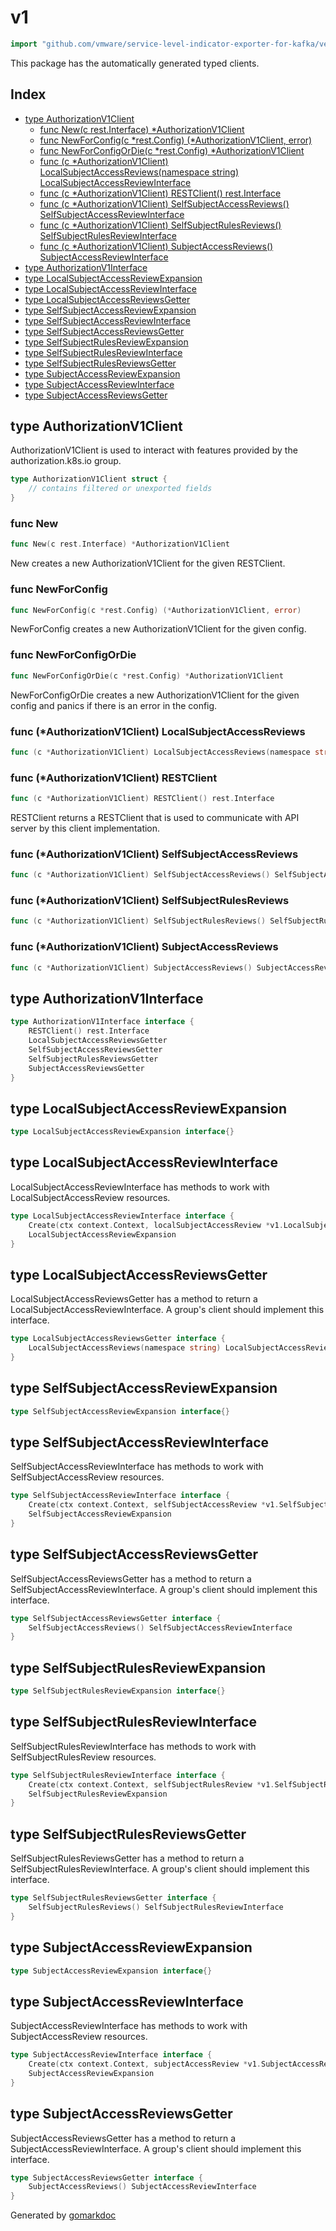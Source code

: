 <!-- Code generated by gomarkdoc. DO NOT EDIT -->

# v1

```go
import "github.com/vmware/service-level-indicator-exporter-for-kafka/vendor/k8s.io/client-go/kubernetes/typed/authorization/v1"
```

This package has the automatically generated typed clients.

## Index

- [type AuthorizationV1Client](<#type-authorizationv1client>)
  - [func New(c rest.Interface) *AuthorizationV1Client](<#func-new>)
  - [func NewForConfig(c *rest.Config) (*AuthorizationV1Client, error)](<#func-newforconfig>)
  - [func NewForConfigOrDie(c *rest.Config) *AuthorizationV1Client](<#func-newforconfigordie>)
  - [func (c *AuthorizationV1Client) LocalSubjectAccessReviews(namespace string) LocalSubjectAccessReviewInterface](<#func-authorizationv1client-localsubjectaccessreviews>)
  - [func (c *AuthorizationV1Client) RESTClient() rest.Interface](<#func-authorizationv1client-restclient>)
  - [func (c *AuthorizationV1Client) SelfSubjectAccessReviews() SelfSubjectAccessReviewInterface](<#func-authorizationv1client-selfsubjectaccessreviews>)
  - [func (c *AuthorizationV1Client) SelfSubjectRulesReviews() SelfSubjectRulesReviewInterface](<#func-authorizationv1client-selfsubjectrulesreviews>)
  - [func (c *AuthorizationV1Client) SubjectAccessReviews() SubjectAccessReviewInterface](<#func-authorizationv1client-subjectaccessreviews>)
- [type AuthorizationV1Interface](<#type-authorizationv1interface>)
- [type LocalSubjectAccessReviewExpansion](<#type-localsubjectaccessreviewexpansion>)
- [type LocalSubjectAccessReviewInterface](<#type-localsubjectaccessreviewinterface>)
- [type LocalSubjectAccessReviewsGetter](<#type-localsubjectaccessreviewsgetter>)
- [type SelfSubjectAccessReviewExpansion](<#type-selfsubjectaccessreviewexpansion>)
- [type SelfSubjectAccessReviewInterface](<#type-selfsubjectaccessreviewinterface>)
- [type SelfSubjectAccessReviewsGetter](<#type-selfsubjectaccessreviewsgetter>)
- [type SelfSubjectRulesReviewExpansion](<#type-selfsubjectrulesreviewexpansion>)
- [type SelfSubjectRulesReviewInterface](<#type-selfsubjectrulesreviewinterface>)
- [type SelfSubjectRulesReviewsGetter](<#type-selfsubjectrulesreviewsgetter>)
- [type SubjectAccessReviewExpansion](<#type-subjectaccessreviewexpansion>)
- [type SubjectAccessReviewInterface](<#type-subjectaccessreviewinterface>)
- [type SubjectAccessReviewsGetter](<#type-subjectaccessreviewsgetter>)


## type AuthorizationV1Client

AuthorizationV1Client is used to interact with features provided by the authorization.k8s.io group.

```go
type AuthorizationV1Client struct {
    // contains filtered or unexported fields
}
```

### func New

```go
func New(c rest.Interface) *AuthorizationV1Client
```

New creates a new AuthorizationV1Client for the given RESTClient.

### func NewForConfig

```go
func NewForConfig(c *rest.Config) (*AuthorizationV1Client, error)
```

NewForConfig creates a new AuthorizationV1Client for the given config.

### func NewForConfigOrDie

```go
func NewForConfigOrDie(c *rest.Config) *AuthorizationV1Client
```

NewForConfigOrDie creates a new AuthorizationV1Client for the given config and panics if there is an error in the config.

### func \(\*AuthorizationV1Client\) LocalSubjectAccessReviews

```go
func (c *AuthorizationV1Client) LocalSubjectAccessReviews(namespace string) LocalSubjectAccessReviewInterface
```

### func \(\*AuthorizationV1Client\) RESTClient

```go
func (c *AuthorizationV1Client) RESTClient() rest.Interface
```

RESTClient returns a RESTClient that is used to communicate with API server by this client implementation.

### func \(\*AuthorizationV1Client\) SelfSubjectAccessReviews

```go
func (c *AuthorizationV1Client) SelfSubjectAccessReviews() SelfSubjectAccessReviewInterface
```

### func \(\*AuthorizationV1Client\) SelfSubjectRulesReviews

```go
func (c *AuthorizationV1Client) SelfSubjectRulesReviews() SelfSubjectRulesReviewInterface
```

### func \(\*AuthorizationV1Client\) SubjectAccessReviews

```go
func (c *AuthorizationV1Client) SubjectAccessReviews() SubjectAccessReviewInterface
```

## type AuthorizationV1Interface

```go
type AuthorizationV1Interface interface {
    RESTClient() rest.Interface
    LocalSubjectAccessReviewsGetter
    SelfSubjectAccessReviewsGetter
    SelfSubjectRulesReviewsGetter
    SubjectAccessReviewsGetter
}
```

## type LocalSubjectAccessReviewExpansion

```go
type LocalSubjectAccessReviewExpansion interface{}
```

## type LocalSubjectAccessReviewInterface

LocalSubjectAccessReviewInterface has methods to work with LocalSubjectAccessReview resources.

```go
type LocalSubjectAccessReviewInterface interface {
    Create(ctx context.Context, localSubjectAccessReview *v1.LocalSubjectAccessReview, opts metav1.CreateOptions) (*v1.LocalSubjectAccessReview, error)
    LocalSubjectAccessReviewExpansion
}
```

## type LocalSubjectAccessReviewsGetter

LocalSubjectAccessReviewsGetter has a method to return a LocalSubjectAccessReviewInterface. A group's client should implement this interface.

```go
type LocalSubjectAccessReviewsGetter interface {
    LocalSubjectAccessReviews(namespace string) LocalSubjectAccessReviewInterface
}
```

## type SelfSubjectAccessReviewExpansion

```go
type SelfSubjectAccessReviewExpansion interface{}
```

## type SelfSubjectAccessReviewInterface

SelfSubjectAccessReviewInterface has methods to work with SelfSubjectAccessReview resources.

```go
type SelfSubjectAccessReviewInterface interface {
    Create(ctx context.Context, selfSubjectAccessReview *v1.SelfSubjectAccessReview, opts metav1.CreateOptions) (*v1.SelfSubjectAccessReview, error)
    SelfSubjectAccessReviewExpansion
}
```

## type SelfSubjectAccessReviewsGetter

SelfSubjectAccessReviewsGetter has a method to return a SelfSubjectAccessReviewInterface. A group's client should implement this interface.

```go
type SelfSubjectAccessReviewsGetter interface {
    SelfSubjectAccessReviews() SelfSubjectAccessReviewInterface
}
```

## type SelfSubjectRulesReviewExpansion

```go
type SelfSubjectRulesReviewExpansion interface{}
```

## type SelfSubjectRulesReviewInterface

SelfSubjectRulesReviewInterface has methods to work with SelfSubjectRulesReview resources.

```go
type SelfSubjectRulesReviewInterface interface {
    Create(ctx context.Context, selfSubjectRulesReview *v1.SelfSubjectRulesReview, opts metav1.CreateOptions) (*v1.SelfSubjectRulesReview, error)
    SelfSubjectRulesReviewExpansion
}
```

## type SelfSubjectRulesReviewsGetter

SelfSubjectRulesReviewsGetter has a method to return a SelfSubjectRulesReviewInterface. A group's client should implement this interface.

```go
type SelfSubjectRulesReviewsGetter interface {
    SelfSubjectRulesReviews() SelfSubjectRulesReviewInterface
}
```

## type SubjectAccessReviewExpansion

```go
type SubjectAccessReviewExpansion interface{}
```

## type SubjectAccessReviewInterface

SubjectAccessReviewInterface has methods to work with SubjectAccessReview resources.

```go
type SubjectAccessReviewInterface interface {
    Create(ctx context.Context, subjectAccessReview *v1.SubjectAccessReview, opts metav1.CreateOptions) (*v1.SubjectAccessReview, error)
    SubjectAccessReviewExpansion
}
```

## type SubjectAccessReviewsGetter

SubjectAccessReviewsGetter has a method to return a SubjectAccessReviewInterface. A group's client should implement this interface.

```go
type SubjectAccessReviewsGetter interface {
    SubjectAccessReviews() SubjectAccessReviewInterface
}
```



Generated by [gomarkdoc](<https://github.com/princjef/gomarkdoc>)
